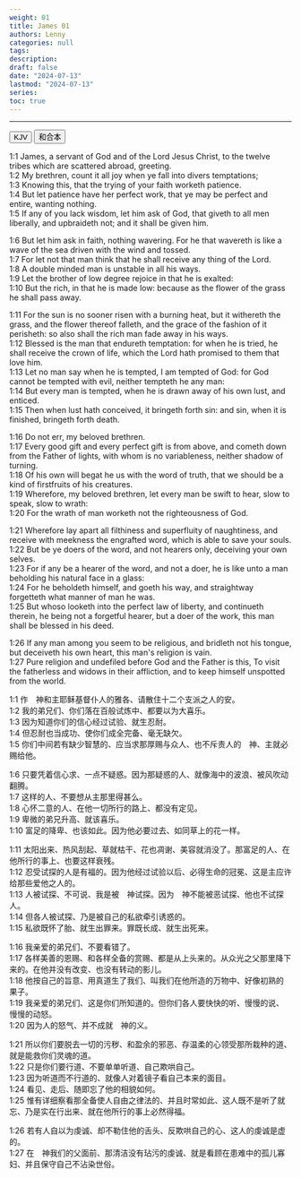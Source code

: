```yaml
---
weight: 01
title: James 01
authors: Lenny
categories: null
tags: 
description: 
draft: false
date: "2024-07-13"
lastmod: "2024-07-13"
series:
toc: true
---
```



<!--more-->
---

<!-- Tab links -->
<div class="tab">
  <button class="tablinks active" onclick="tablabel(event, 'english')">KJV</button>
  <button class="tablinks" onclick="tablabel(event, 'chinese')">和合本</button>
  
</div>

<!-- Tab content -->
<div id="english" class="tabcontent" style="display:block">

1:1 James, a servant of God and of the Lord Jesus Christ, to the twelve tribes which are scattered abroad, greeting.   
1:2 My brethren, count it all joy when ye fall into divers temptations;   
1:3 Knowing this, that the trying of your faith worketh patience.   
1:4 But let patience have her perfect work, that ye may be perfect and entire, wanting nothing.   
1:5 If any of you lack wisdom, let him ask of God, that giveth to all men liberally, and upbraideth not; and it shall be given him.   
  
1:6 But let him ask in faith, nothing wavering. For he that wavereth is like a wave of the sea driven with the wind and tossed.   
1:7 For let not that man think that he shall receive any thing of the Lord.   
1:8 A double minded man is unstable in all his ways.   
1:9 Let the brother of low degree rejoice in that he is exalted:   
1:10 But the rich, in that he is made low: because as the flower of the grass he shall pass away.   
  
1:11 For the sun is no sooner risen with a burning heat, but it withereth the grass, and the flower thereof falleth, and the grace of the fashion of it perisheth: so also shall the rich man fade away in his ways.   
1:12 Blessed is the man that endureth temptation: for when he is tried, he shall receive the crown of life, which the Lord hath promised to them that love him.   
1:13 Let no man say when he is tempted, I am tempted of God: for God cannot be tempted with evil, neither tempteth he any man:   
1:14 But every man is tempted, when he is drawn away of his own lust, and enticed.   
1:15 Then when lust hath conceived, it bringeth forth sin: and sin, when it is finished, bringeth forth death.   
  
1:16 Do not err, my beloved brethren.   
1:17 Every good gift and every perfect gift is from above, and cometh down from the Father of lights, with whom is no variableness, neither shadow of turning.   
1:18 Of his own will begat he us with the word of truth, that we should be a kind of firstfruits of his creatures.   
1:19 Wherefore, my beloved brethren, let every man be swift to hear, slow to speak, slow to wrath:   
1:20 For the wrath of man worketh not the righteousness of God.   
  
1:21 Wherefore lay apart all filthiness and superfluity of naughtiness, and receive with meekness the engrafted word, which is able to save your souls.   
1:22 But be ye doers of the word, and not hearers only, deceiving your own selves.   
1:23 For if any be a hearer of the word, and not a doer, he is like unto a man beholding his natural face in a glass:   
1:24 For he beholdeth himself, and goeth his way, and straightway forgetteth what manner of man he was.   
1:25 But whoso looketh into the perfect law of liberty, and continueth therein, he being not a forgetful hearer, but a doer of the work, this man shall be blessed in his deed.   
  
1:26 If any man among you seem to be religious, and bridleth not his tongue, but deceiveth his own heart, this man's religion is vain.   
1:27 Pure religion and undefiled before God and the Father is this, To visit the fatherless and widows in their affliction, and to keep himself unspotted from the world.   
</div>

<div id="chinese" class="tabcontent">

1:1 作　神和主耶稣基督仆人的雅各、请散住十二个支派之人的安。  
1:2 我的弟兄们、你们落在百般试炼中、都要以为大喜乐。  
1:3 因为知道你们的信心经过试验、就生忍耐。  
1:4 但忍耐也当成功、使你们成全完备、毫无缺欠。  
1:5 你们中间若有缺少智慧的、应当求那厚赐与众人、也不斥责人的　神、主就必赐给他。  

1:6 只要凭着信心求、一点不疑惑。因为那疑惑的人、就像海中的波浪、被风吹动翻腾。  
1:7 这样的人、不要想从主那里得甚么。  
1:8 心怀二意的人、在他一切所行的路上、都没有定见。  
1:9 卑微的弟兄升高、就该喜乐。  
1:10 富足的降卑、也该如此。因为他必要过去、如同草上的花一样。  

1:11 太阳出来、热风刮起、草就枯干、花也凋谢、美容就消没了。那富足的人、在他所行的事上、也要这样衰残。  
1:12 忍受试探的人是有福的。因为他经过试验以后、必得生命的冠冕、这是主应许给那些爱他之人的。  
1:13 人被试探、不可说、我是被　神试探。因为　神不能被恶试探、他也不试探人。  
1:14 但各人被试探、乃是被自己的私欲牵引诱惑的。  
1:15 私欲既怀了胎、就生出罪来。罪既长成、就生出死来。  

1:16 我亲爱的弟兄们、不要看错了。  
1:17 各样美善的恩赐、和各样全备的赏赐、都是从上头来的。从众光之父那里降下来的。在他并没有改变、也没有转动的影儿。  
1:18 他按自己的旨意、用真道生了我们、叫我们在他所造的万物中、好像初熟的果子。  
1:19 我亲爱的弟兄们、这是你们所知道的。但你们各人要快快的听、慢慢的说、慢慢的动怒。  
1:20 因为人的怒气、并不成就　神的义。  

1:21 所以你们要脱去一切的污秽、和盈余的邪恶、存温柔的心领受那所栽种的道、就是能救你们灵魂的道。  
1:22 只是你们要行道、不要单单听道、自己欺哄自己。  
1:23 因为听道而不行道的、就像人对着镜子看自己本来的面目。  
1:24 看见、走后、随即忘了他的相貌如何。  
1:25 惟有详细察看那全备使人自由之律法的、并且时常如此、这人既不是听了就忘、乃是实在行出来、就在他所行的事上必然得福。  

1:26 若有人自以为虔诚、却不勒住他的舌头、反欺哄自己的心、这人的虔诚是虚的。  
1:27 在　神我们的父面前、那清洁没有玷污的虔诚、就是看顾在患难中的孤儿寡妇、并且保守自己不沾染世俗。  
</div>